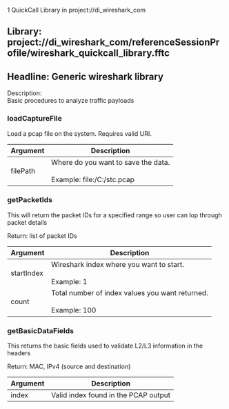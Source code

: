 1 QuickCall Library in project://di_wireshark_com
## Library: project://di_wireshark_com/referenceSessionProfile/wireshark_quickcall_library.fftc
## Headline: Generic wireshark library
Description:  
Basic procedures to analyze traffic payloads  
  
### loadCaptureFile
Load a pcap file on the system. Requires valid URI. 

Argument | Description
------------ | -------------
filePath | Where do you want to save the data.<br><br>Example: file:/C:/stc.pcap
### getPacketIds
This will return the packet IDs for a specified range so user can lop through packet details

Return: list of packet IDs

Argument | Description
------------ | -------------
startIndex | Wireshark index where you want to start.<br><br>Example: 1
count | Total number of index values you want returned.<br><br>Example: 100
### getBasicDataFields
This returns the basic fields used to validate L2/L3 information in the headers

Return: MAC, IPv4 (source and destination)

Argument | Description
------------ | -------------
index | Valid index found in the PCAP output
